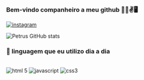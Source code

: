 ### Bem-vindo companheiro a meu github 🕺🏻✌️🖥️ 

[![instagram](https://img.shields.io/badge/Instagram-E4405F?style=for-the-badge&logo=instagram&logoColor=white)](https://www.instagram.com/petrus513801/)

![Petrus GitHub stats](https://github-readme-stats.vercel.app/api?username=petrus&show_icons=true&theme=tokyonight)
### 📖 linguagem que eu utilizo dia a dia
<div style = "display: inline_block"><br/>
<img aling ="center" alt="html 5" src ="https://img.shields.io/badge/HTML-239120?style=for-the-badge&logo=html5&logoColor=white">
<img aling ="center" alt="javascript" src ="https://img.shields.io/badge/JavaScript-F7DF1E?style=for-the-badge&logo=javascript&logoColor=black">
<img aling ="center" alt="css3" src ="https://img.shields.io/badge/CSS-239120?&style=for-the-badge&logo=css3&logoColor=white">
